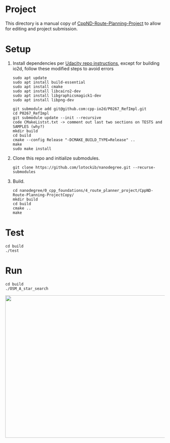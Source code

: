 # Project

This directory is a manual copy of [CppND-Route-Planning-Project](https://github.com/udacity/CppND-Route-Planning-Project) to allow for editing and project submission.

# Setup

1. Install dependencies per [Udacity repo instructions](https://github.com/udacity/CppND-Route-Planning-Project/blob/master/README.md#dependencies-for-running-locally), except for building io2d, follow these modified steps to avoid errors
    ```
    sudo apt update
    sudo apt install build-essential
    sudo apt install cmake
    sudo apt install libcairo2-dev
    sudo apt install libgraphicsmagick1-dev
    sudo apt install libpng-dev

    git submodule add git@github.com:cpp-io2d/P0267_RefImpl.git
    cd P0267_RefImpl
    git submodule update --init --recursive
    code CMakeListst.txt -> comment out last two sections on TESTS and SAMPLES (why?)
    mkdir build
    cd build
    cmake --config Release "-DCMAKE_BUILD_TYPE=Release" ..
    make
    sudo make install
    ```

2. Clone this repo and initialize submodules.

    ```
    git clone https://github.com/lotockib/nanodegree.git --recurse-submodules
    ```
3. Build.

    ```
    cd nanodegree/0_cpp_foundations/4_route_planner_project/CppND-Route-Planning-ProjectCopy/
    mkdir build
    cd build
    cmake ..
    make
    ```

# Test

```
cd build
./test
```

# Run

```
cd build
./OSM_A_star_search
```

<img src="map.png" width="600" height="450" />